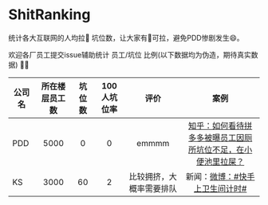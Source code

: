 # ShitRanking
统计各大互联网的人均拉💩 坑位数，让大家有💩可拉，避免PDD惨剧发生😄。

欢迎各厂员工提交issue辅助统计 员工/坑位 比例(以下数据均为伪造，期待真实数据) 🎉🎉



| 公司名         | 所在楼层员工数   | 坑位数         |  100人坑位率  |  评价  | 案例 |
| ------------- |:-------------:|:-------------:|:-----:|:-----:|:-----:|
| PDD           | 5000          | 0             | 0             | emmmm | [知乎：如何看待拼多多被曝员工因厕所坑位不足，在小便池里拉屎？](https://www.zhihu.com/question/411147827)  |
| KS      | 3000      |   60 |  2 | 比较拥挤，大概率需要排队 | 新闻：[微博：#快手上卫生间计时#](https://s.weibo.com/weibo?q=%23%E5%BF%AB%E6%89%8B%E4%B8%8A%E5%8D%AB%E7%94%9F%E9%97%B4%E8%AE%A1%E6%97%B6%23&from=default)|

